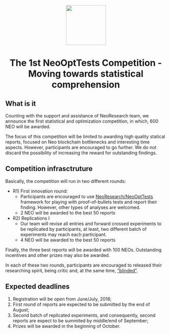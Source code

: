 <p align="center">
  <img
    <img
      src="http://res.cloudinary.com/dnh3we6el/image/upload/v1519941321/NeoResearch-Logo.png"
      width="125px;">
</p>

<h1 align="center">The 1st NeoOptTests Competition - Moving towards statistical comprehension</h1>

## What is it

Counting with the support and assistance of NeoResearch team, we announce the first statistical and optimization competition, in which, 600 NEO will be awarded.

The focus of this competition will be limited to awarding high quality statical reports, focused on Neo blockchain bottlenecks and interesting time aspects.
However, participants are encouraged to go further. We do not discard the possibility of increasing the reward for outstanding findings.

## Competition infrasctruture

Basically, the competition will run in two different rounds:

* R1) First innovation round:
  - Participants are encouraged to use [NeoResearch/NeoOptTests](https://github.com/NeoResearch/neo-opt-tests) framework for playing with proof-of-bullets tests and report their finding. However, other types of analyses are welcomed.
  - 2 NEO will be awarded to the best 50 reports
* R2) Replications I
  - Our team will revise all entries and forward crossed experiments to be replicated by participants, at least, two different batch of experiments may reach each participant.
  - 4 NEO will be awarded to the best 50 reports

Finally, the three best reports will be awarded with 100 NEOs.
Outstanding incentives and other prizes may also be awarded.

In each of these two rounds, participants are encouraged to released their researching spirit, being critic and, at the same time, ["blinded"](https://en.wikipedia.org/wiki/Blinded_experiment).


## Expected deadlines

1. Registration will be open from June/July, 2018;
1. First round of reports are expected to be submitted by the end of August;
1. Second batch of replicated experiments, and consequently, second reports are expect to be summited by middle/end of September;
1. Prizes will be awarded in the beginning of October.

